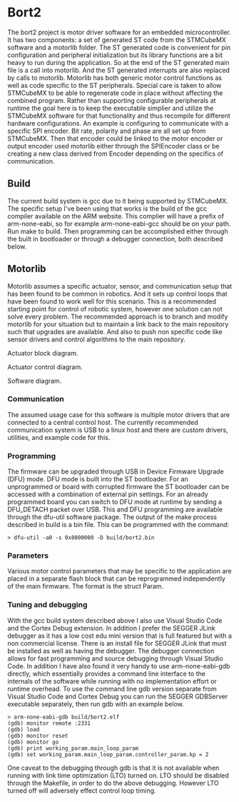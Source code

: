 # Bort2
The bort2 project is motor driver software for an embedded microcontroller. It has two components: a set of generated ST code from the STMCubeMX software and a motorlib folder. The ST generated code is convenient for pin configuration and peripheral initialization but its library functions are a bit heavy to run during the application. So at the end of the ST generated main file is a call into motorlib. And the ST generated interrupts are also replaced by calls to motorlib. Motorlib has both generic motor control functions as well as code specific to the ST peripherals. Special care is taken to allow STMCubeMX to be able to regenerate code in place without affecting the combined program. Rather than supporting configurable peripherals at runtime the goal here is to keep the executable simplier and utilize the STMCubeMX software for that functionality and thus recompile for different hardware configurations. An example is configuring to communicate with a specific SPI encoder. Bit rate, polarity and phase are all set up from STMCubeMX. Then that encoder could be linked to the motor encoder or output encoder used motorlib either through the SPIEncoder class or be creating a new class derived from Encoder depending on the specifics of communication. 

## Build
The current build system is gcc due to it being supported by STMCubeMX. The specific setup I've been using that works is the build of the gcc compiler available on the ARM website. This complier will have a prefix of arm-none-eabi, so for example arm-none-eabi-gcc should be on your path. Run make to build. Then programming can be accomplished either through the built in bootloader or through a debugger connection, both described below.

## Motorlib
Motorlib assumes a specific actuator, sensor, and communication setup that has been found to be common in robotics. And it sets up control loops that have been found to work well for this scenario. This is a recommended starting point for control of robotic system, however one solution can not solve every problem. The recommended approach is to branch and modify motorlib for your situation but to maintain a link back to the main repository such that upgrades are available. And also to push non specific code like sensor drivers and control algorithms to the main repository.

Actuator block diagram.

Actuator control diagram.

Software diagram.

### Communication
The assumed usage case for this software is multiple motor drivers that are connected to a central control host. The currently recommended communication system is USB to a linux host and there are custom drivers, utilities, and example code for this. 

### Programming
The firmware can be upgraded through USB in Device Firmware Upgrade (DFU) mode. DFU mode is built into the ST bootloader. For an unprogrammed or board with corrupted firmware the ST bootloader can be accessed with a combination of external pin settings. For an already programmed board you can switch to DFU mode at runtime by sending a DFU_DETACH packet over USB. This and DFU programming are available through the dfu-util software package. The output of the make process described in build is a bin file. This can be programmed with the command:
```console
> dfu-util -a0 -s 0x8000000 -D build/bort2.bin
```

### Parameters
Various motor control parameters that may be specific to the application are placed in a separate flash block that can be reprogrammed independently of the main firmware. The format is the struct Param.

### Tuning and debugging
With the gcc build system described above I also use Visual Studio Code and the Cortex Debug extension. In addition I prefer the SEGGER JLink debugger as it has a low cost edu mini version that is full featured but with a non commercial license. There is an install file for SEGGER JLink that must be installed as well as having the debugger. The debugger connection allows for fast programming and source debugging through Visual Studio Code. In addition I have also found it very handy to use arm-none-eabi-gdb directly, which essentially provides a command line interface to the internals of the software while running with no implementation effort or runtime overhead. To use the command line gdb version separate from Visual Studio Code and Cortex Debug you can run the SEGGER GDBServer executable separately, then run gdb with an example below.
```console
> arm-none-eabi-gdb build/bort2.elf
(gdb) monitor remote :2331
(gdb) load
(gdb) monitor reset
(gdb) monitor go
(gdb) print working_param.main_loop_param
(gdb) set working_param.main_loop_param.controller_param.kp = 2
```
One caveat to the debugging through gdb is that it is not available when running with link time optimization (LTO) turned on. LTO should be disabled through the Makefile, in order to do the above debugging. However LTO turned off will adversely effect control loop timing.